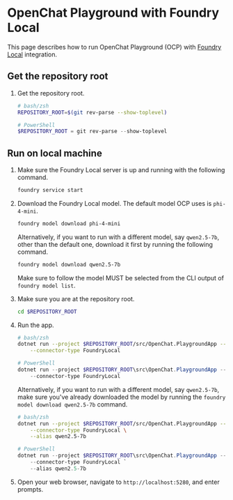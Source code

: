 # OpenChat Playground with Foundry Local

This page describes how to run OpenChat Playground (OCP) with [Foundry Local](https://learn.microsoft.com/azure/ai-foundry/foundry-local/what-is-foundry-local) integration.

## Get the repository root

1. Get the repository root.

    ```bash
    # bash/zsh
    REPOSITORY_ROOT=$(git rev-parse --show-toplevel)
    ```

    ```powershell
    # PowerShell
    $REPOSITORY_ROOT = git rev-parse --show-toplevel
    ```

## Run on local machine

1. Make sure the Foundry Local server is up and running with the following command.

    ```bash
    foundry service start
    ```

1. Download the Foundry Local model. The default model OCP uses is `phi-4-mini`.

    ```bash
    foundry model download phi-4-mini
    ```

   Alternatively, if you want to run with a different model, say `qwen2.5-7b`, other than the default one, download it first by running the following command.

    ```bash
    foundry model download qwen2.5-7b
    ```

   Make sure to follow the model MUST be selected from the CLI output of `foundry model list`.

1. Make sure you are at the repository root.

    ```bash
    cd $REPOSITORY_ROOT
    ```

1. Run the app.

    ```bash
    # bash/zsh
    dotnet run --project $REPOSITORY_ROOT/src/OpenChat.PlaygroundApp -- \
        --connector-type FoundryLocal
    ```

    ```powershell
    # PowerShell
    dotnet run --project $REPOSITORY_ROOT\src\OpenChat.PlaygroundApp -- `
        --connector-type FoundryLocal
    ```

   Alternatively, if you want to run with a different model, say `qwen2.5-7b`, make sure you've already downloaded the model by running the `foundry model download qwen2.5-7b` command.

    ```bash
    # bash/zsh
    dotnet run --project $REPOSITORY_ROOT/src/OpenChat.PlaygroundApp -- \
        --connector-type FoundryLocal \
        --alias qwen2.5-7b
    ```

    ```powershell
    # PowerShell
    dotnet run --project $REPOSITORY_ROOT\src\OpenChat.PlaygroundApp -- `
        --connector-type FoundryLocal `
        --alias qwen2.5-7b
    ```

1. Open your web browser, navigate to `http://localhost:5280`, and enter prompts.
